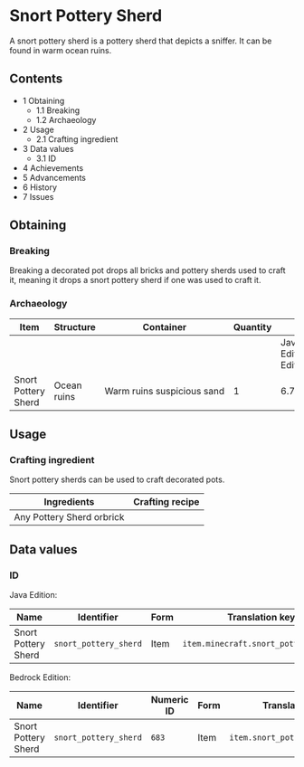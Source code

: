 # Snort Pottery Sherd
A snort pottery sherd is a pottery sherd that depicts a sniffer. It can be found in warm ocean ruins.

## Contents
- 1 Obtaining
	- 1.1 Breaking
	- 1.2 Archaeology
- 2 Usage
	- 2.1 Crafting ingredient
- 3 Data values
	- 3.1 ID
- 4 Achievements
- 5 Advancements
- 6 History
- 7 Issues

## Obtaining
### Breaking
Breaking a decorated pot drops all bricks and pottery sherds used to craft it, meaning it drops a snort pottery sherd if one was used to craft it.

### Archaeology
| Item                | Structure   | Container                  | Quantity | Chance                         |
|---------------------|-------------|----------------------------|----------|--------------------------------|
|                     |             |                            |          | Java EditionandBedrock Edition |
| Snort Pottery Sherd | Ocean ruins | Warm ruins suspicious sand | 1        | 6.7%                           |

## Usage
### Crafting ingredient
Snort pottery sherds can be used to craft decorated pots.

| Ingredients               | Crafting recipe |
|---------------------------|-----------------|
| Any Pottery Sherd orbrick |                 |

## Data values
### ID
Java Edition:

| Name                | Identifier            | Form | Translation key                      |
|---------------------|-----------------------|------|--------------------------------------|
| Snort Pottery Sherd | `snort_pottery_sherd` | Item | `item.minecraft.snort_pottery_sherd` |

Bedrock Edition:

| Name                | Identifier            | Numeric ID | Form | Translation key                 |
|---------------------|-----------------------|------------|------|---------------------------------|
| Snort Pottery Sherd | `snort_pottery_sherd` | `683`      | Item | `item.snort_pottery_sherd.name` |

